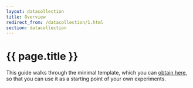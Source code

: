 ```yaml
---
layout: datacollection
title: Overview
redirect_from: /datacollection/1.html
section: datacollection
---
```


# {{ page.title }}

This guide walks through the minimal template, which you can [obtain here](../obtain.html), so
that you can use it as a starting point of your own experiments.



